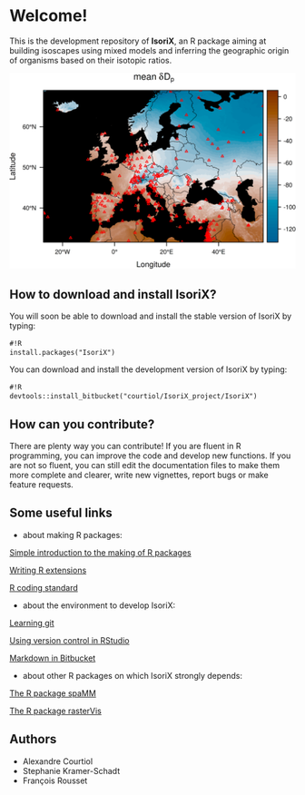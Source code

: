 # Welcome!

This is the development repository of __IsoriX__, an R package aiming at building isoscapes using mixed models and inferring the geographic origin of organisms based on their isotopic ratios. 

![isoscape](image/isoscape.png)

## How to download and install IsoriX?
You will soon be able to download and install the stable version of IsoriX by typing:

```
#!R
install.packages("IsoriX")
```


You can download and install the development version of IsoriX by typing:

```
#!R
devtools::install_bitbucket("courtiol/IsoriX_project/IsoriX")
```

## How can you contribute?
There are plenty way you can contribute! If you are fluent in R programming, you can improve the code and develop new functions. If you are not so fluent, you can still edit the documentation files to make them more complete and clearer, write new vignettes, report bugs or make feature requests.

## Some useful links

* about making R packages:

[Simple introduction to the making of R packages](http://r-pkgs.had.co.nz/)

[Writing R extensions](https://cran.r-project.org/doc/manuals/r-release/R-exts.html)

[R coding standard](https://google.github.io/styleguide/Rguide.xml)

* about the environment to develop IsoriX:

[Learning git](https://www.atlassian.com/git/tutorials/)

[Using version control in RStudio](https://support.rstudio.com/hc/en-us/articles/200532077-Version-Control-with-Git-and-SVN)

[Markdown in Bitbucket](https://bitbucket.org/tutorials/markdowndemo)

* about other R packages on which IsoriX strongly depends:

[The R package spaMM](http://kimura.univ-montp2.fr/~rousset/spaMM.htm)

[The R package rasterVis](https://oscarperpinan.github.io/rastervis/)

## Authors
* Alexandre Courtiol
* Stephanie Kramer-Schadt
* François Rousset